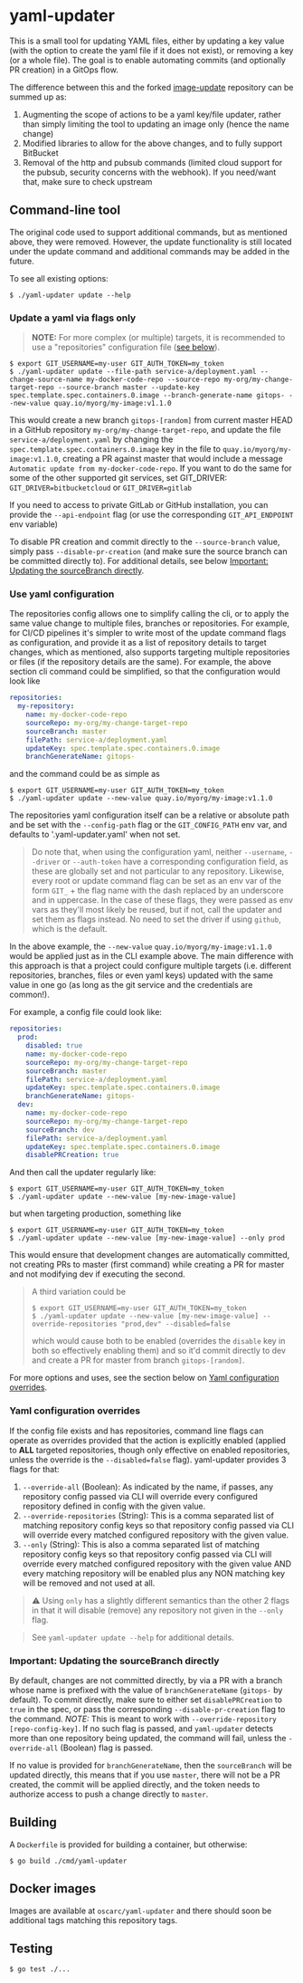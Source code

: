 # yaml-updater

This is a small tool for updating YAML files, either by updating a key value (with the option to create the yaml file if it does not exist), or removing a key (or a whole file).
The goal is to enable automating commits (and optionally PR creation) in a GitOps flow.

The difference between this and the forked [image-update](https://github.com/gitops-tools/image-updater) repository can be summed up as:

1. Augmenting the scope of actions to be a yaml key/file updater, rather than simply limiting the tool to updating an image only (hence the name change)
2. Modified libraries to allow for the above changes, and to fully support BitBucket
3. Removal of the http and pubsub commands (limited cloud support for the pubsub, security concerns with the webhook). If you need/want that, make sure to check upstream

## Command-line tool

The original code used to support additional commands, but as mentioned above, they were removed. However, the update functionality is still located under the update command and additional commands may be added in the future.

To see all existing options:

```shell
$ ./yaml-updater update --help
```

### Update a yaml via flags only

> **NOTE:** For more complex (or multiple) targets, it is recommended to use a "repositories" configuration file ([see below](#use-yaml-configuration)).

```shell
$ export GIT_USERNAME=my-user GIT_AUTH_TOKEN=my_token
$ ./yaml-updater update --file-path service-a/deployment.yaml --change-source-name my-docker-code-repo --source-repo my-org/my-change-target-repo --source-branch master --update-key spec.template.spec.containers.0.image --branch-generate-name gitops- --new-value quay.io/myorg/my-image:v1.1.0
```

This would create a new branch `gitops-[random]` from current master HEAD in a GitHub repository `my-org/my-change-target-repo`, and update the file `service-a/deployment.yaml` by changing the `spec.template.spec.containers.0.image` key in the file to `quay.io/myorg/my-image:v1.1.0`, creating a PR against master that would include a message `Automatic update from my-docker-code-repo`.
If you want to do the same for some of the other supported git services, set GIT_DRIVER: `GIT_DRIVER=bitbucketcloud` or `GIT_DRIVER=gitlab`

If you need to access to private GitLab or GitHub installation, you can provide the `--api-endpoint` flag (or use the corresponding `GIT_API_ENDPOINT` env variable)

To disable PR creation and commit directly to the `--source-branch` value, simply pass `--disable-pr-creation` (and make sure the source branch can be committed directly to).
For additional details, see below [Important: Updating the sourceBranch directly](#important-updating-the-sourcebranch-directly).

### Use yaml configuration

The repositories config allows one to simplify calling the cli, or to apply the same value change to multiple files, branches or repositories. For example, for CI/CD pipelines it's simpler to write most of the update command flags as configuration, and provide it as a list of repository details to target changes, which as mentioned, also supports targeting multiple repositories or files (if the repository details are the same).
For example, the above section cli command could be simplified, so that the configuration would look like

```yaml
repositories:
  my-repository:
    name: my-docker-code-repo
    sourceRepo: my-org/my-change-target-repo
    sourceBranch: master
    filePath: service-a/deployment.yaml
    updateKey: spec.template.spec.containers.0.image
    branchGenerateName: gitops-
```
and the command could be as simple as

```shell
$ export GIT_USERNAME=my-user GIT_AUTH_TOKEN=my_token
$ ./yaml-updater update --new-value quay.io/myorg/my-image:v1.1.0
```

The repositories yaml configuration itself can be a relative or absolute path and be set with the `--config-path` flag or the `GIT_CONFIG_PATH` env var, and defaults to '.yaml-updater.yaml' when not set. 

> Do note that, when using the configuration yaml, neither `--username`, `--driver` or `--auth-token` have a corresponding configuration field, as these are globally set and not particular to any repository.
> Likewise, every root or update command flag can be set as an env var of the form `GIT_` + the flag name with the dash replaced by an underscore and in uppercase. In the case of these flags, they were passed as env vars as they'll most likely be reused, but if not, call the updater and set them as flags instead.
> No need to set the driver if using `github`, which is the default.

In the above example, the `--new-value` `quay.io/myorg/my-image:v1.1.0` would be applied just as in the CLI example above. The main difference with this approach is that a project could configure multiple targets (i.e. different repositories, branches, files or even yaml keys) updated with the same value in one go (as long as the git service and the credentials are common!). 

For example, a config file could look like:

```yaml
repositories:
  prod:
    disabled: true
    name: my-docker-code-repo
    sourceRepo: my-org/my-change-target-repo
    sourceBranch: master
    filePath: service-a/deployment.yaml
    updateKey: spec.template.spec.containers.0.image
    branchGenerateName: gitops-
  dev:
    name: my-docker-code-repo
    sourceRepo: my-org/my-change-target-repo
    sourceBranch: dev
    filePath: service-a/deployment.yaml
    updateKey: spec.template.spec.containers.0.image
    disablePRCreation: true
```

And then call the updater regularly like:

```shell
$ export GIT_USERNAME=my-user GIT_AUTH_TOKEN=my_token
$ ./yaml-updater update --new-value [my-new-image-value]
```

but when targeting production, something like

```shell
$ export GIT_USERNAME=my-user GIT_AUTH_TOKEN=my_token
$ ./yaml-updater update --new-value [my-new-image-value] --only prod
```

This would ensure that development changes are automatically committed, not creating PRs to master (first command) while creating a PR for master and not modifying dev if executing the second.

> A third variation could be 
> ```shell
> $ export GIT_USERNAME=my-user GIT_AUTH_TOKEN=my_token
> $ ./yaml-updater update --new-value [my-new-image-value] --override-repositories "prod,dev" --disabled=false
> ```
> which would cause both to be enabled (overrides the `disable` key in both so effectively enabling them) and so it'd commit directly to dev and create a PR for master from branch `gitops-[random]`. 


For more options and uses, see the section below on [Yaml configuration overrides](#yaml-configuration-overrides).


### Yaml configuration overrides

If the config file exists and has repositories, command line flags can operate as overrides provided that the action is explicitly enabled (applied to **ALL** targeted repositories, though only effective on enabled repositories, unless the override is the `--disabled=false` flag). yaml-updater provides 3 flags for that:

1. `--override-all` (Boolean): As indicated by the name, if passes, any repository config passed via CLI will override every configured repository defined in config with the given value. 
2. `--override-repositories` (String): This is a comma separated list of matching repository config keys so that repository config passed via CLI will override every matched configured repository with the given value.
3. `--only` (String): This is also a comma separated list of matching repository config keys so that repository config passed via CLI will override every matched configured repository with the given value AND every matching repository will be enabled plus any NON matching key will be removed and not used at all.

> :warning: Using `only` has a slightly different semantics than the other 2 flags in that it will disable (remove) any repository not given in the `--only` flag.

> See `yaml-updater update --help` for additional details. 


### Important: Updating the sourceBranch directly

By default, changes are not committed directly, by via a PR with a branch whose name is prefixed with the value of `branchGenerateName` (`gitops-` by default).
To commit directly, make sure to either set `disablePRCreation` to `true` in the spec, or pass the corresponding `--disable-pr-creation` flag to the command.
*NOTE:* This is meant to work with `--override-repository [repo-config-key]`. If no such flag is passed, and `yaml-updater` detects more than one repository being updated, the command will fail, unless the `-override-all` (Boolean) flag is passed.

If no value is provided for `branchGenerateName`, then the `sourceBranch` will be updated directly, this means that if you use `master`, there will not be a PR created, the commit will be applied directly, and the token needs to authorize access to push a change directly to `master`.

## Building

A `Dockerfile` is provided for building a container, but otherwise:

```shell
$ go build ./cmd/yaml-updater
```

## Docker images

Images are available at `oscarc/yaml-updater` and there should soon be additional tags matching this repository tags.

## Testing

```shell
$ go test ./...
```

